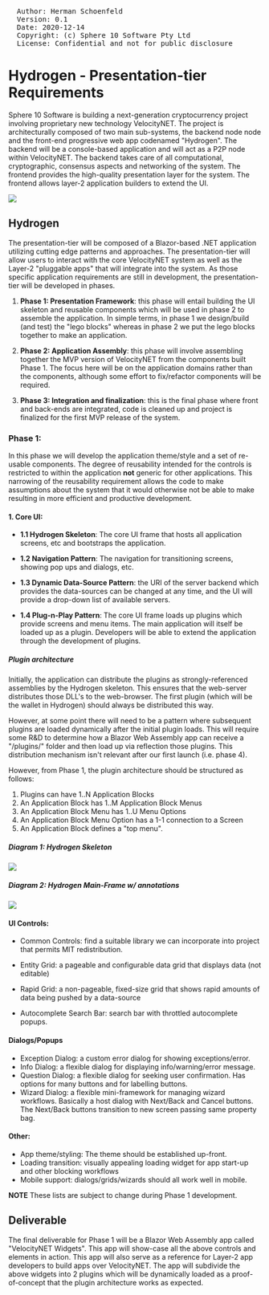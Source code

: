 <pre>
  Author: Herman Schoenfeld <herman@sphere10.com>
  Version: 0.1
  Date: 2020-12-14
  Copyright: (c) Sphere 10 Software Pty Ltd
  License: Confidential and not for public disclosure
</pre>

# Hydrogen - Presentation-tier Requirements

Sphere 10 Software is building a next-generation cryptocurrency project involving proprietary new technology VelocityNET. The project is architecturally composed of two main sub-systems, the backend node node and the front-end progressive web app codenamed "Hydrogen". The backend will be a console-based application and will act as a P2P node within VelocityNET. The backend takes care of all computational, cryptographic, consensus aspects and networking of the system.  The frontend provides the high-quality presentation layer for the system. The frontend allows layer-2 application builders to extend the UI. 



![](resources/Backend-Frontend.png)



## Hydrogen

The presentation-tier will be composed of a Blazor-based .NET application utilizing cutting edge patterns and approaches. The presentation-tier will allow users to interact with the core VelocityNET system as well as the Layer-2 "pluggable apps" that will integrate into the system.  As those specific application requirements are still in development, the presentation-tier will be developed in phases.

1. **Phase 1: Presentation Framework**: this phase will entail building the UI skeleton and reusable components which will be used in phase 2 to assemble the application. In simple terms, in phase 1 we design/build (and test) the "lego blocks" whereas in phase 2 we put the lego blocks together to make an application. 

2. **Phase 2: Application Assembly**: this phase will involve assembling together the MVP version of VelocityNET from the components built Phase 1. The focus here will be on the application domains rather than the components, although some effort to fix/refactor components will be required. 

3. **Phase 3: Integration and finalization**: this is the final phase where front and back-ends are integrated, code is cleaned up and project is finalized for the first MVP release of the system.

### Phase 1:

In this phase we will develop the application theme/style and a set of re-usable components. The degree of reusability intended for the controls is restricted to within the application **not** generic for other applications. This narrowing of the reusability requirement allows the code to make assumptions about the system that it would otherwise not be able to make resulting in more efficient and productive development.

#### 1. Core UI:

- **1.1 Hydrogen Skeleton**: The core UI frame that hosts all application screens, etc and bootstraps the application.
-  **1.2 Navigation Pattern**: The navigation for transitioning screens, showing pop ups and dialogs, etc.

- **1.3 Dynamic Data-Source Pattern**: the URI of the server backend which provides the data-sources can be changed at any time, and the UI will provide a drop-down list of available servers.

- **1.4 Plug-n-Play Pattern**: The core UI frame loads up plugins which provide screens and menu items. The main application will itself be loaded up as a plugin. Developers will be able to extend the application through the development of plugins.

##### Plugin architecture

Initially, the application can distribute the plugins as strongly-referenced assemblies by the Hydrogen skeleton. This ensures that the web-server distributes those DLL's to the web-browser. The first plugin (which will be the wallet in Hydrogen) should always be distributed this way.

However, at some point there will need to be a pattern where subsequent plugins are loaded dynamically after the initial plugin loads. This will require some R&D to determine how a Blazor Web Assembly app can receive a "/plugins/" folder and then load up via reflection those plugins.  This distribution mechanism isn't relevant after our first launch (i.e. phase 4).

However, from Phase 1, the plugin architecture should be structured as follows:
1. Plugins can have 1..N Application Blocks
2. An Application Block has 1..M Application Block Menus
3. An Application Block Menu has 1..U Menu Options
4. An Application Block Menu Option has a 1-1 connection to a Screen
5. An Application Block defines a "top menu".

##### Diagram 1: Hydrogen Skeleton

![](resources/Hydrogen-UI-Frame.png)

##### Diagram 2: Hydrogen Main-Frame w/ annotations

![](resources/Hydrogen-UI-Frame-Annotations.png)


#### UI Controls:

- Common Controls: find a suitable library we can incorporate into project that permits MIT redistribution.

- Entity Grid: a pageable and configurable data grid that displays data (not editable)

- Rapid Grid: a non-pageable, fixed-size grid that shows rapid amounts of data being pushed by a data-source

- Autocomplete Search Bar: search bar with throttled autocomplete popups.

  

#### Dialogs/Popups

- Exception Dialog: a custom error dialog for showing exceptions/error.
- Info Dialog: a flexible dialog for displaying info/warning/error message.
- Question Dialog: a flexible dialog for seeking user confirmation. Has options for many buttons and for labelling buttons.
- Wizard Dialog: a flexible mini-framework for managing wizard workflows. Basically a host dialog with Next/Back and Cancel buttons. The Next/Back buttons transition to new screen passing same property bag.

#### Other:

- App theme/styling: The theme should be established up-front.
- Loading transition: visually appealing loading widget for app start-up and other blocking workflows
- Mobile support: dialogs/grids/wizards should all work well in mobile.

**NOTE** These lists are subject to change during Phase 1 development.

## Deliverable 

The final deliverable for Phase 1 will be a Blazor Web Assembly app called "VelocityNET Widgets". This app will show-case all the above controls and elements in action. This app will also serve as a reference for Layer-2 app developers to build apps over VelocityNET. The app will subdivide the above widgets into 2 plugins which will be dynamically loaded as a proof-of-concept that the plugin architecture works as expected.